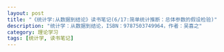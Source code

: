 ```yaml
---
layout: post
title: "《统计学:从数据到结论》读书笔记(6/17:简单统计推断：总体参数的假设检验)"
description: "统计学：从数据到结论，ISBN：9787503749964，作者：吴喜之"
category: 理论学习
tags: [统计学, 读书笔记]
---
```


